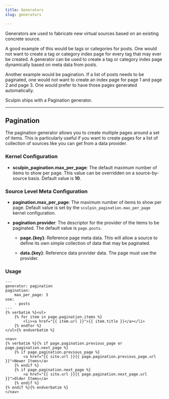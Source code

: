 ```yaml
---
title: Generators
slug: generators

---
```


Generators are used to fabricate new virtual sources based on an existing
concrete source.

A good example of this would be tags or categories for posts. One would not want
to create a tag or category index page for every tag that may ever be created. A
generator can be used to create a tag or category index page dynamically based
on meta data from posts.

Another example would be pagination. If a list of posts needs to be paginated,
one would not want to create an index page for page 1 and page 2 and page 3. One
would prefer to have those pages generated automatically.

Sculpin ships with a Pagination generator.

---

## Pagination

The pagination generator allows you to create multiple pages around a set of
items. This is particularly useful if you want to create pages for a list of
collection of sources like you can get from a data provider.

### Kernel Configuration

 * **sculpin_pagination.max_per_page**:
   The default maximum number of items to show per page. This value can be
   overridden on a source-by-source basis. Default value is **10**.

### Source Level Meta Configuration

 * **pagination.max_per_page**: The maximum number of items to show per page.
   Default value is set by the `sculpin_pagination.max_per_page` kernel
   configuration.

 * **pagination.provider**:
   The descriptor for the provider of the items to be paginated. The default
   value is `page.posts`.

    * **page.{key}**:
      Reference page meta data. This will allow a source to define its own simple
      collection of data that may be paginated.

    * **data.{key}**:
      Reference data provider data. The page must use the provider.

### Usage

    ---
    generator: pagination
    pagination:
        max_per_page: 3
    use:
        - posts
    ---
    {% verbatim %}<ul>
        {% for item in page.pagination.items %}
            <li><a href="{{ item.url }}">{{ item.title }}</a></li>
        {% endfor %}
    </ul>{% endverbatim %}

    <nav>
    {% verbatim %}{% if page.pagination.previous_page or page.pagination.next_page %}
        {% if page.pagination.previous_page %}
            <a href="{{ site.url }}{{ page.pagination.previous_page.url }}">Newer Items</a>
        {% endif %}
        {% if page.pagination.next_page %}
            <a href="{{ site.url }}{{ page.pagination.next_page.url }}">Older Items</a>
        {% endif %}
    {% endif %}{% endverbatim %}
    </nav>
